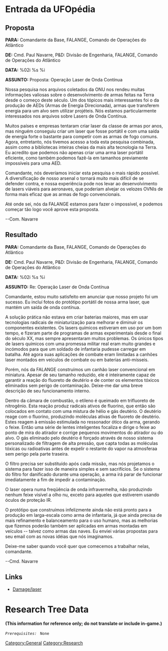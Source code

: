 # Entrada da UFOpédia

## Proposta

**PARA:** Comandante da Base, FALANGE, Comando de Operações do Atlântico

**DE:** Cmd. Paul Navarre, P&D: Divisão de Engenharia, FALANGE, Comando
de Operações do Atlântico

**DATA:** %02i %s %i

**ASSUNTO:** Proposta: Operação Laser de Onda Contínua

Nossa pesquisa nos arquivos coletados da ONU nos rendeu muitas
informações valiosas sobre o desenvolvimento de armas feitas na Terra
desde o começo deste século. Um dos tópicos mais interessantes foi o da
produção de AEDs (Armas de Energia Direcionada), armas que transferem
energia para um alvo sem utilizar projéteis. Nós estamos particularmente
interessados nos arquivos sobre Lasers de Onda Contínua.

Muitos países e empresas tentaram criar laser da classe de armas por
anos, mas ninguém conseguiu criar um laser que fosse portátil e com uma
saída de energia forte o bastante para competir com as armas de fogo
comuns. Agora, entretanto, nós tivemos acesso a toda esta pesquisa
combinada, assim como a bibliotecas inteiras cheias da mais alta
tecnologia na Terra. Eu acredito que podemos não apenas criar uma arma
laser portátil eficiente, como também podemos fazê-la em tamanhos
previamente impossíveis para uma AED.

Comandante, nós deveríamos iniciar esta pesquisa o mais rápido possível.
A diversificação de nosso arsenal o tornará muito mais difícil de se
defender contra, e nossa experiência pode nos levar ao desenvolvimento
de lasers viáveis para aeronaves, que poderiam alvejar os velozes OVNIs
de forma mais eficaz que as armas de fogo convencionais.

Até onde sei, nós da FALANGE estamos para fazer o impossível, e podemos
começar tão logo você aprove esta proposta.

--Com. Navarre

## Resultado

**PARA:** Comandante da Base, FALANGE, Comando de Operações do Atlântico

**DE:** Cmd. Paul Navarre, P&D: Divisão de Engenharia, FALANGE, Comando
de Operações do Atlântico

**DATA:** %02i %s %i

**ASSUNTO:** Re: Operação Laser de Onda Contínua

Comandante, estou muito satisfeito em anunciar que nosso projeto foi um
sucesso. Eu incluí fotos do protótipo portátil de nossa arma laser, que
mantém um saída de onda contínua.

A solução prática não estava em criar baterias maiores, mas em usar
tecnologias radicais de miniaturização para melhorar e diminuir os
componentes existentes. Os lasers químicos estiveram em uso por um bom
tempo, e fizeram parte de programas de armas experimentais desde o final
do século XX, mas sempre apresentaram muitos problemas. Os únicos tipos
de lasers químicos com uma promessa militar real eram muito grandes e
incómodos para que um soldado de infantaria pudesse carregar em batalha.
Até agora suas aplicações de combate eram limitadas a canhões laser
montados em veículos de combate ou em baterias anti-mísseis.

Porém, nós da FALANGE construímos um canhão laser convencional em
miniatura. Apesar de seu tamanho reduzido, ele é inteiramente capaz de
garantir a reação do fluoreto de deutério e de conter os elementos
tóxicos eliminados sem perigo de contaminação. Deixe-me dar uma breve
descrição de seu funcionamento interno.

Dentro da câmara de combustão, o etileno é queimado em trifluoreto de
nitrogênio. Esta reação produz radicais ativos de fluorino, que então
são colocados em contato com uma mistura de hélio e gás deutério. O
deutério reage com o fluorino, produzindo moléculas ativas de fluoreto
de deutério. Estes reagem à emissão estimulada no ressonador ótico da
arma, gerando o feixe. Então uma série de lentes inteligentes focaliza e
dirige o feixe ao ponto de mira do atirador e corrige pequenos
movimentos do atirador ou do alvo. O gás eliminado pelo deutério é
forçado através de nosso sistema personalizado de filtragem de alta
pressão, que capta todas as moléculas tóxicas ou radioativas antes de
expelir o restante do vapor na atmosferaa sem perigo pela parte
traseira.

O filtro precisa ser substituído após cada missão, mas nós projetamos o
sistema para fazer isso de maneira simples e sem sacrifícios. Se o
sistema do filtro for danificado durante uma operação, a arma irá parar
de funcionar imediatamente a fim de impedir a contaminação.

O laser opera numa freqüência de onda infravermelha, não produzindo
nenhum feixe visível a olho nu, exceto para aqueles que estiverem usando
óculos de proteção IR.

O protótipo que construímos infelizmente ainda não está pronto para a
produção em larga-escala como arma de infantaria, já que ainda precisa
de mais refinamento e balanceamento para o uso humano, mas as melhorias
que fizemos poderão também ser aplicadas em armas montadas em veículos
-- talvez como armas das naves. Eu enviei várias propostas para seu
email com as novas idéias que nós imaginamos.

Deixe-me saber quando você quer que comecemos a trabalhar nelas,
comandante.

--Cmd. Navarre

## Links

- [Damage/laser](Damage/laser "wikilink")

# Research Tree Data

**(This information for reference only; do not translate or include
in-game.)**

*`Prerequisites:`*
` None`

[Category:General](Category:General "wikilink")
[Category:Research](Category:Research "wikilink")